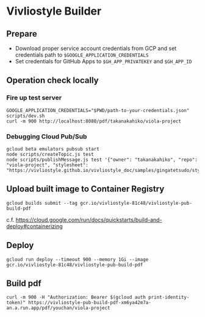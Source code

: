 # Vivliostyle Builder

## Prepare

- Download proper service account credentials from GCP and set credentials path to `$GOOGLE_APPLICATION_CREDENTIALS`
- Set credentials for GitHub Apps to `$GH_APP_PRIVATEKEY` and `$GH_APP_ID`

## Operation check locally

### Fire up test server

```shell
GOOGLE_APPLICATION_CREDENTIALS="$PWD/path-to-your-credentials.json" scripts/dev.sh
curl -m 900 http://localhost:8080/pdf/takanakahiko/viola-project
```

### Debugging Cloud Pub/Sub

```shell
gcloud beta emulators pubsub start
node scripts/createTopic.js test
node scripts/publishMessage.js test '{"owner": "takanakahiko", "repo": "viola-project", "stylesheet": "https://vivliostyle.github.io/vivliostyle_doc/samples/gingatetsudo/style.css"}'
```

## Upload built image to Container Registry

```shell
gcloud builds submit --tag gcr.io/vivliostyle-81c48/vivliostyle-pub-build-pdf
```

c.f. https://cloud.google.com/run/docs/quickstarts/build-and-deploy#containerizing

## Deploy

```shell
gcloud run deploy --timeout 900 --memory 1Gi --image gcr.io/vivliostyle-81c48/vivliostyle-pub-build-pdf
```

## Build pdf

```shell
curl -m 900 -H "Authorization: Bearer $(gcloud auth print-identity-token)" https://vivliostyle-pub-build-pdf-xm6ya42m7a-an.a.run.app/pdf/youchan/viola-project
```
